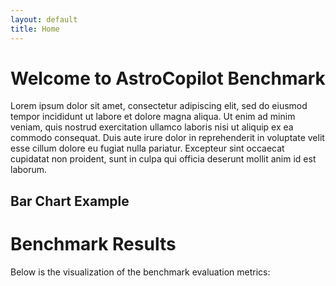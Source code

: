 ```yaml
---
layout: default
title: Home
---
```


# Welcome to AstroCopilot Benchmark

Lorem ipsum dolor sit amet, consectetur adipiscing elit, sed do eiusmod tempor incididunt ut labore et dolore magna aliqua. Ut enim ad minim veniam, quis nostrud exercitation ullamco laboris nisi ut aliquip ex ea commodo consequat. Duis aute irure dolor in reprehenderit in voluptate velit esse cillum dolore eu fugiat nulla pariatur. Excepteur sint occaecat cupidatat non proident, sunt in culpa qui officia deserunt mollit anim id est laborum.

## Bar Chart Example

# Benchmark Results

Below is the visualization of the benchmark evaluation metrics:

<canvas id="benchmarkChart" width="400" height="200"></canvas>

<script src="https://cdn.jsdelivr.net/npm/chart.js"></script>
<script>
  const jsonPath = "{{ site.baseurl }}/assets/json/benchmark_1.json";

  async function fetchAndProcessData() {
    try {
      const response = await fetch(jsonPath);
      const data = await response.json();

      const metrics = {
        direct_match: [],
        fuzzy_match: [],
        codebleu: [],
        codebertscore: [],
        codebertscore_rescaled: []
      };

      // Process JSON data
      data.forEach((item) => {
        item.result.forEach((result) => {
          if (result.direct_match !== null) {
            metrics.direct_match.push(result.direct_match ? 1 : 0);
          }
          if (result.fuzzy_match !== null) {
            metrics.fuzzy_match.push(result.fuzzy_match);
          }
          if (result.codebleu && result.codebleu.codebleu !== null) {
            metrics.codebleu.push(result.codebleu.codebleu);
          }
          if (result.codebertscore && result.codebertscore.F1 !== null) {
            metrics.codebertscore.push(result.codebertscore.F1);
          }
          if (
            result.codebertscore_rescaled &&
            result.codebertscore_rescaled.F1 !== null
          ) {
            metrics.codebertscore_rescaled.push(result.codebertscore_rescaled.F1);
          }
        });
      });

      // Calculate averages
      const averages = {};
      for (const [key, values] of Object.entries(metrics)) {
        averages[key] = values.length
          ? values.reduce((sum, val) => sum + val, 0) / values.length
          : 0;
      }

      renderChart(averages); // Render chart with processed data
    } catch (error) {
      console.error("Error fetching or processing JSON data:", error);
    }
  }

  function renderChart(averages) {
    const ctx = document.getElementById("benchmarkChart").getContext("2d");

    if (window.currentChart) {
      window.currentChart.destroy();
    }

    window.currentChart = new Chart(ctx, {
      type: "bar",
      data: {
        labels: Object.keys(averages),
        datasets: [
          {
            label: "Evaluation Metrics Averages",
            data: Object.values(averages),
            backgroundColor: [
              "rgba(75, 192, 192, 0.2)",
              "rgba(54, 162, 235, 0.2)",
              "rgba(255, 206, 86, 0.2)",
              "rgba(153, 102, 255, 0.2)",
              "rgba(255, 159, 64, 0.2)"
            ],
            borderColor: [
              "rgba(75, 192, 192, 1)",
              "rgba(54, 162, 235, 1)",
              "rgba(255, 206, 86, 1)",
              "rgba(153, 102, 255, 1)",
              "rgba(255, 159, 64, 1)"
            ],
            borderWidth: 1
          }
        ]
      },
      options: {
        responsive: true,
        scales: {
          y: {
            beginAtZero: true
          }
        },
        plugins: {
          legend: {
            display: true
          },
          title: {
            display: true,
            text: "Benchmark Evaluation Metrics"
          }
        }
      }
    });
  }

  fetchAndProcessData(); // Fetch and render on page load
</script>
